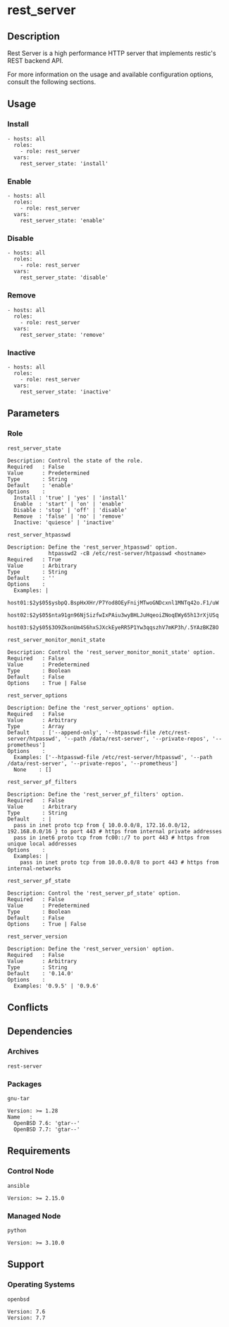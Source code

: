 # rest_server

## Description

Rest Server is a high performance HTTP server that implements restic's REST
backend API.

For more information on the usage and available configuration options,
consult the following sections.

## Usage

### Install

```
- hosts: all
  roles:
    - role: rest_server
  vars:
    rest_server_state: 'install'
```

### Enable

```
- hosts: all
  roles:
    - role: rest_server
  vars:
    rest_server_state: 'enable'
```

### Disable

```
- hosts: all
  roles:
    - role: rest_server
  vars:
    rest_server_state: 'disable'
```

### Remove

```
- hosts: all
  roles:
    - role: rest_server
  vars:
    rest_server_state: 'remove'
```

### Inactive

```
- hosts: all
  roles:
    - role: rest_server
  vars:
    rest_server_state: 'inactive'
```

## Parameters

### Role

`rest_server_state`

    Description: Control the state of the role.
    Required   : False
    Value      : Predetermined
    Type       : String
    Default    : 'enable'
    Options    :
      Install : 'true' | 'yes' | 'install'
      Enable  : 'start' | 'on' | 'enable'
      Disable : 'stop' | 'off' | 'disable'
      Remove  : 'false' | 'no' | 'remove'
      Inactive: 'quiesce' | 'inactive'

`rest_server_htpasswd`

    Description: Define the 'rest_server_htpasswd' option.
                 htpasswd2 -cB /etc/rest-server/htpasswd <hostname>
    Required   : True
    Value      : Arbitrary
    Type       : String
    Default    : ''
    Options    :
      Examples: |
        host01:$2y$05$ysbpQ.BspHxXHr/P7Yod8OEyFnijMTwoGNDcxnl1MNTq42o.F1/uW
        host02:$2y$05$nta91gn96NjSizfwIxPAiu3wyBHLJuHqeoiZNoqEWy65h13rXjUSq
        host03:$2y$05$3O9ZkonUm4S6hxSJXckEyeRR5P1Yw3qqszhV7mKP3h/.5YAzBKZ8O

`rest_server_monitor_monit_state`

    Description: Control the 'rest_server_monitor_monit_state' option.
    Required   : False
    Value      : Predetermined
    Type       : Boolean
    Default    : False
    Options    : True | False

`rest_server_options`

    Description: Define the 'rest_server_options' option.
    Required   : False
    Value      : Arbitrary
    Type       : Array
    Default    : ['--append-only', '--htpasswd-file /etc/rest-server/htpasswd', '--path /data/rest-server', '--private-repos', '--prometheus']
    Options    :
      Examples: ['--htpasswd-file /etc/rest-server/htpasswd', '--path /data/rest-server', '--private-repos', '--prometheus']
      None    : []

`rest_server_pf_filters`

    Description: Define the 'rest_server_pf_filters' option.
    Required   : False
    Value      : Arbitrary
    Type       : String
    Default    : |
      pass in inet proto tcp from { 10.0.0.0/8, 172.16.0.0/12, 192.168.0.0/16 } to port 443 # https from internal private addresses
      pass in inet6 proto tcp from fc00::/7 to port 443 # https from unique local addresses
    Options    :
      Examples: |
        pass in inet proto tcp from 10.0.0.0/8 to port 443 # https from internal-networks

`rest_server_pf_state`

    Description: Control the 'rest_server_pf_state' option.
    Required   : False
    Value      : Predetermined
    Type       : Boolean
    Default    : False
    Options    : True | False

`rest_server_version`

    Description: Define the 'rest_server_version' option.
    Required   : False
    Value      : Arbitrary
    Type       : String
    Default    : '0.14.0'
    Options    :
      Examples: '0.9.5' | '0.9.6'

## Conflicts

## Dependencies

### Archives

`rest-server`

### Packages

`gnu-tar`

    Version: >= 1.28
    Name   :
      OpenBSD 7.6: 'gtar--'
      OpenBSD 7.7: 'gtar--'

## Requirements

### Control Node

`ansible`

    Version: >= 2.15.0

### Managed Node

`python`

    Version: >= 3.10.0

## Support

### Operating Systems

`openbsd`

    Version: 7.6
    Version: 7.7
